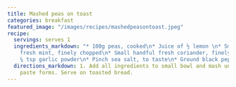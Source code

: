 ```yaml
---
title: Mashed peas on toast
categories: breakfast
featured_image: "/images/recipes/mashedpeasontoast.jpeg"
recipe:
  servings: serves 1
  ingredients_markdown: "* 100g peas, cooked\n* Juice of ½ lemon \n* Small handful
    fresh mint, finely chopped\n* Small handful fresh coriander, finely chopped\n*
    ¼ tsp garlic powder\n* Pinch sea salt, to taste\n* Ground black pepper, to taste"
  directions_markdown: 1. Add all ingredients to small bowl and mash until a chunky
    paste forms. Serve on toasted bread.
---
```

